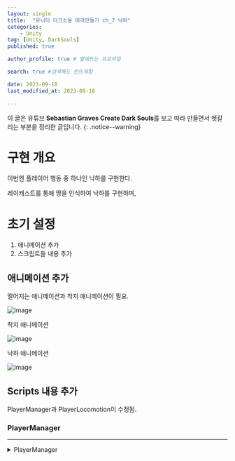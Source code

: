 ```yaml
---
layout: single
title:  "유니티 다크소울 따라만들기 ch_7 낙하"
categories: 
    - Unity
tag: [Unity, DarkSouls]
published: true

author_profile: true # 옆에뜨는 프로파일

search: true #검색해도 안뜨게함

date: 2023-09-18
last_modified_at: 2023-09-18

---
```


<!-- 
{: .notice--warning} // 알림 강조
{: .notice--success} // 초록색 강조
{: .notice--danger } // 초록색 강조
{: .notice--info}
{: .notice--primary}
{: .notice}

{: .H1-font}         // 제목 색
<span style="color:Skyblue"> 색 넣기 </span>
<br/> 한줄 내리기

<details>
<summary>VR</summary>
<div markdown="1">       
</div>
</details> 
 -->


이 글은 유튜브 **Sebastian Graves Create Dark Souls**를 보고 따라 만들면서 헷갈리는 부분을 정리한 글입니다.
{: .notice--warning}

# 구현 개요
이번엔 플레이어 행동 중 하나인 낙하를 구현한다.

레이캐스트를 통해 땅을 인식하여 낙하를 구현하며,


# 초기 설정

1. 애니메이션 추가
2. 스크립트들 내용 추가


## 애니메이션 추가

떨어지는 애니메이션과 착지 애니메이션이 필요.

![image](https://github.com/novicehog/comments/assets/131991619/863f7fb0-4255-4f80-ba2c-7b15403f28cc)
<br>

착지 애니메이션

![image](https://github.com/novicehog/comments/assets/131991619/40b46d7a-3d90-4748-9f7b-c4d9e69fdbfb)
<br>

낙하 애니메이션

![image](https://github.com/novicehog/comments/assets/131991619/82fd2d3a-c50e-4051-83af-539c278f0016)

## Scripts 내용 추가
PlayerManager과 PlayerLocomotion이 수정됨.

### PlayerManager
***
<details>
<summary>PlayerManager</summary>
<div markdown="1">    

```c#
public class PlayerManager : MonoBehaviour
{
    InputHandler inputHandler;
    Animator anim;
    CameraHandler cameraHandler;
    PlayerLocomotion playerLocomotion;

    public bool isInteracting;

    [Header("Player Flags")]
    public bool isSprinting;
    public bool isInAir;
    public bool isGrounded;
    void Start()
    {
        inputHandler = GetComponent<InputHandler>();
        anim = GetComponentInChildren<Animator>();
        playerLocomotion = GetComponent<PlayerLocomotion>();
    }

    private void Awake()
    {
        cameraHandler = CameraHandler.singleton;
    }

    void Update()
    {
        float delta = Time.deltaTime;
        isInteracting = anim.GetBool("isInteracting");

        inputHandler.TickInput(delta);
        playerLocomotion.HandleMovement(delta);
        playerLocomotion.HandleRollingAndSprinting(delta);
        playerLocomotion.HandleFalling(delta, playerLocomotion.moveDirection);
    }

    private void FixedUpdate()
    {
        float delta = Time.fixedDeltaTime;

        if (cameraHandler != null)
        {
            cameraHandler.FollowTarget(delta);
            cameraHandler.HandleCameraRotation(delta, inputHandler.mouseX, inputHandler.mouseY);
        }
    }

    private void LateUpdate()
    {
        inputHandler.rollFlag = false;
        inputHandler.sprintFlag = false;
        isSprinting = inputHandler.b_Input;

        if (isInAir)
        {
            playerLocomotion.inAirTimer = playerLocomotion.inAirTimer + Time.deltaTime;
        }
    }
}

```   
</div>
</details> 